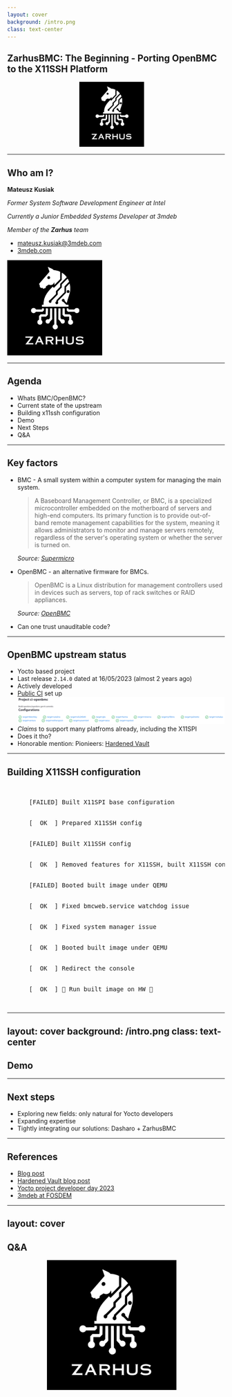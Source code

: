 ```yaml
---
layout: cover
background: /intro.png
class: text-center
---
```


## ZarhusBMC: The Beginning - Porting OpenBMC to the X11SSH Platform

<center>
    <img src="/img/zarhus_logo.png" width="150px"
         style="margin-left:-20px;filter: invert(1);">
</center>

---

## Who am I?

<div class="grid grid-cols-2 gap-8">

<div>

**Mateusz Kusiak**

_Former System Software Development Engineer at Intel_

_Currently a Junior Embedded Systems Developer at 3mdeb_

_Member of the **Zarhus** team_

- <mateusz.kusiak@3mdeb.com>
- [3mdeb.com](https://3mdeb.com)

</div>

<div class="flex justify-center items-center">
  <img src="/img/zarhus_logo.png" height="220px" style="filter: invert(1)"/>
</div>

</div>

<!--
Key points to make:
* Used to develop Intel VROC,as a part of the job developed mdadm
* Newest member of Zarhus team
-->

---

## Agenda

<v-clicks>

- Whats BMC/OpenBMC?
- Current state of the upstream
- Building x11ssh configuration
- Demo
- Next Steps
- Q&A

</v-clicks>

---

## Key factors

<v-clicks>

- BMC - A small system within a computer system for managing the main system.
    > A Baseboard Management Controller, or BMC, is a specialized
    microcontroller embedded on the motherboard of servers and high-end
    computers. Its primary function is to provide out-of-band remote management
    capabilities for the system, meaning it allows administrators to monitor and
    manage servers remotely, regardless of the server's operating system or
    whether the server is turned on.

    _Source: [Supermicro](https://www.supermicro.com/en/glossary/baseboard-management-controller)_
- OpenBMC - an alternative firmware for BMCs.
    > OpenBMC is a Linux distribution for management controllers used in devices
    such as servers, top of rack switches or RAID appliances.

    _Source: [OpenBMC](https://github.com/openbmc/openbmc)_
- Can one trust unauditable code?

</v-clicks>

<!--
Key points to make:
* BMC
  * Let's get up to speed on BMCs
  * Came up with the definiton myself.
  * [DO THE ANALOGY TO TWO SYSTEMS ON A SINGLE MOTHERBOARD]
  * It's kinda ironic I quoted the definition from the ventor whose firmware
  we'll be replacing.
  * The BMC does not have to be a microcontroller, it much be much proper to
  replace "microcontroller" with SoC
  * Make analogy to more advanced, and tightly integrated KVM.
* OpenBMC:
  * Various components have various licenses: GPL, Apache, MIT
  * Publicly available code
  * Features:
   * Remote Management and Monitoring (Power control, health monitoring)
   * KVM (Keyboard, Video, Mouse) and Serial over IP
   * System Firmware updates
   * etc.
   * After all, the auditability of the code.
* Unauditable code:
  * Stock firmware are:
    * black boxes, no one knows what's running inside.
    * might be a security vulnerable.
    * might not get patched when support ends.
    * might require subscription or  additional license to run, despite hardware
    being there
  * OpenBMC:
    * give control of your machine back to you,
    * is auditable,
    * can be kept up to date,
    * free as in free will.
-->

---

## OpenBMC upstream status

<v-clicks>

- Yocto based project
- Last release `2.14.0` dated at 16/05/2023 (almost 2 years ago)
- Actively developed
- [Public CI](https://jenkins.openbmc.org/job/ci-openbmc/) set up
    ![OpenBMC CI](/img/openbmc_ci.png)
- *Claims* to support many platfroms already, including the X11SPI
- Does it tho?
- Honorable mention: Pionieers:
[Hardened Vault](https://hardenedvault.net/blog/2024-03-15-openbmc-x11ssh-port/)

</v-clicks>

<!--
Key points to make:
* Only some of the targets/platfroms are being CI tested.
* The folks at OpenBMC have a different definition of "supported".
If a platform is not regularly tested in CI, you can't be certain that it
actually works, thus it's hard to call it supported.
* That indeed was an issue, but I'll talk about on the next slide.
* HardenedVault were first to run run OpenBMC on x11ssh on a real hardware.
* I learned very late in development about their blogpost, but thanks to them
figuring out console redirection was a breeze.
-->

---

## Building X11SSH configuration

<pre class="font-mono bg-black text-white rounded max-w-full max-h-[45vh] text-sm leading-none">
  <v-clicks>
    <span>
      [<span class="text-red-500 font-bold">FAILED</span>] Built X11SPI base configuration
    </span>
    <span>
      [<span class="text-green-400 font-bold">  OK  </span>] Prepared X11SSH config
    </span>
    <span>
      [<span class="text-red-500 font-bold">FAILED</span>] Built X11SSH config
    </span>
    <span>
      [<span class="text-green-400 font-bold">  OK  </span>] Removed features for X11SSH, built X11SSH config
    </span>
    <span>
      [<span class="text-red-500 font-bold">FAILED</span>] Booted built image under QEMU
    </span>
    <span>
      [<span class="text-green-400 font-bold">  OK  </span>] Fixed bmcweb.service watchdog issue
    </span>
    <span>
      [<span class="text-green-400 font-bold">  OK  </span>] Fixed system manager issue
    </span>
    <span>
      [<span class="text-green-400 font-bold">  OK  </span>] Booted built image under QEMU
    </span>
    <span>
      [<span class="text-green-400 font-bold">  OK  </span>] Redirect the console
    </span>
    <span>
      [<span class="text-green-400 font-bold">  OK  </span>] 🎉 Run built image on HW 🎉
    </span>
  </v-clicks>
</pre>

<!--
Key points to make:
* Attempted to build "supported" X11SPI configuration:
  * Had issues with running out of ram on 12th gen i7 system with 16G of RAM
  * Created a docker container for reproducability and attempted to build on
  "Builder"
  * Build was failing at one of final steps. The issue squashfs was too big to
  fit within declared flash memory size
* Preparing x11ssh config:
  * Decided not to waste time fixing what should have been a "supported"
  platform configuration
  * Had it easier, we run it a few years ago, but the configuration got OUT of
  DATe. Had x11spi config to compare to.
  * Had to make config up to date and fix deprecated: variables, names, syntax,
  configuration and redo some patches.
* Building x11ssh:
  * faced same error as for x11spi, which was a success
* Removing features:
  * Removed features like: telemetry, devtools, debug and user management
  * Was able to successfully build the image.
* QEMU booting:
  * It was time to check if the image boots under QEMU
  * Flashing to the platform would be dumb at that moment
  * QEMU has support for Aspeed familly boards, including AST2400 which the
  x11ssh platform uses.
  * That failed
* bmcweb.service issue:
  * responsible for web-based interface.
  * systemd was complaining about WatchdogSec variable not being set properly.
  * the issue was simple, the code set up the variable named "watchdog timeout
  seconds" while the service file expected just "watchdog timeout".
  * Strange this was merged with upstream, just as if it wasn't tested.
  * That can make one doubt product quality.
  * Worth noting that the service would probably omit that param and start
  anyway but got no way of checking that because the execution was frozen
* System manager issue:
  * major issue, made the execution freeze.
  * Found solution by looking up closed issues on github.
  * The two managers: phosphor-state-manager and x86-power-control cannot be
  embedded into a single image as they are mutually exclusive.
  * Both control low level stuff like power states.
  * Disabling x86-power-control was the solution.
  * The configuration for two managers was inherited from the common layer for
  supermicro platforms, which would mean that x11spi would suffer from the
  same issue (did not test that)
-->

---
layout: cover
background: /intro.png
class: text-center
---

##  Demo

---

## Next steps

<v-clicks>

- Exploring new fields: only natural for Yocto developers
- Expanding expertise
- Tightly integrating our solutions: Dasharo + ZarhusBMC

</v-clicks>

<!--
Key points to make:
 * Why do this? How does a custom BMC fit within our ecosystem?
-->

---

## References

- [Blog post](https://blog.3mdeb.com/2025/2025-04-28-zarhusbmc/)
- [Hardened Vault blog post](https://hardenedvault.net/blog/2024-03-15-openbmc-x11ssh-port/)
- [Yocto project developer day 2023](https://www.youtube.com/watch?v=ljQg8dnyhLU)
- [3mdeb at FOSDEM](https://fosdem.org/2025/schedule/track/bmc/)

---
layout: cover
---

## Q&A

<center>
  <img src="/img/zarhus_logo.png" width="300px" style="margin-left:-20px;filter: invert(1);">
</center>
